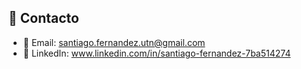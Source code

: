 
## 📎 Contacto
- 📧 Email: santiago.fernandez.utn@gmail.com
- 🔗 LinkedIn: www.linkedin.com/in/santiago-fernandez-7ba514274
 



